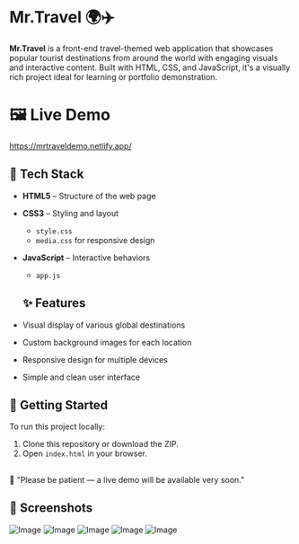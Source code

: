 # Mr.Travel 🌍✈️

**Mr.Travel** is a front-end travel-themed web application that showcases popular tourist destinations from around the world with engaging visuals and interactive content. Built with HTML, CSS, and JavaScript, it's a visually rich project ideal for learning or portfolio demonstration.

# 🖼️ Live Demo

https://mrtraveldemo.netlify.app/

## 🧰 Tech Stack

- **HTML5** – Structure of the web page
- **CSS3** – Styling and layout
  - `style.css`
  - `media.css` for responsive design
- **JavaScript** – Interactive behaviors
  - `app.js`
 
  ## ✨ Features

- Visual display of various global destinations
- Custom background images for each location
- Responsive design for multiple devices
- Simple and clean user interface

## 🚀 Getting Started

To run this project locally:

1. Clone this repository or download the ZIP.
2. Open `index.html` in your browser.

##
📢 "Please be patient — a live demo will be available very soon."
##

## 📸 Screenshots

  ![Image](https://github.com/user-attachments/assets/961498b7-887b-47bd-9bf7-be80e9f1bccb)
  ![Image](https://github.com/user-attachments/assets/1387078d-5f1d-44a8-b4b5-04224c4920e1)
  ![Image](https://github.com/user-attachments/assets/f8b70430-7b04-4a0e-bd64-9de6ae38b0d9)
  ![Image](https://github.com/user-attachments/assets/4e6a287d-c354-46d1-8e7a-e6b392d6147c)
  ![Image](https://github.com/user-attachments/assets/52508b9e-cebf-4ddb-a2a3-22cdff44ec04)
